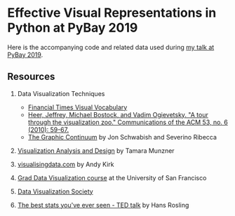 # Effective Visual Representations in Python at PyBay 2019 

Here is the accompanying code and related data used during [my talk at PyBay 2019](https://pybay.com/speaker/alark-joshi/).

## Resources

1. Data Visualization Techniques

   * [Financial Times Visual Vocabulary](https://github.com/ft-interactive/chart-doctor/tree/master/visual-vocabulary) 
   * [Heer, Jeffrey, Michael Bostock, and Vadim Ogievetsky. "A tour through the visualization zoo." Communications of the ACM 53, no. 6 (2010): 59-67.](https://queue.acm.org/detail.cfm?id=1805128)
   * [The Graphic Continuum](https://policyviz.com/2014/09/09/graphic-continuum/) by Jon Schwabish and Severino Ribecca 
2. [Visualization Analysis and Design](https://www.cs.ubc.ca/~tmm/vadbook/) by Tamara Munzner
3. [visualisingdata.com](https://www.visualisingdata.com/) by Andy Kirk 
4. [Grad Data Visualization course](https://www.cs.usfca.edu/~apjoshi/cs686-grad-vis) at the University of San Francisco
5. [Data Visualization Society](https://www.datavisualizationsociety.com/)
6. [The best stats you've ever seen - TED talk](https://www.ted.com/talks/hans_rosling_shows_the_best_stats_you_ve_ever_seen) by Hans Rosling


